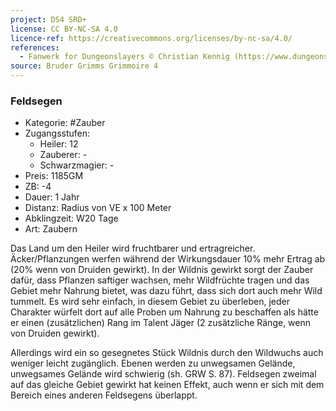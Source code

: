 ```yaml
---
project: DS4 SRD+
license: CC BY-NC-SA 4.0
licence-ref: https://creativecommons.org/licenses/by-nc-sa/4.0/
references: 
  - Fanwerk for Dungeonslayers © Christian Kennig (https://www.dungeonslayers.net/)
source: Bruder Grimms Grimmoire 4
---
```


### Feldsegen

- Kategorie: #Zauber
- Zugangsstufen:
  - Heiler: 12
  - Zauberer: -
  - Schwarzmagier: -
- Preis: 1185GM
- ZB: -4
- Dauer: 1 Jahr
- Distanz: Radius von VE x 100 Meter
- Abklingzeit: W20 Tage
- Art: Zaubern

Das Land um den Heiler wird fruchtbarer und ertragreicher. Äcker/Pflanzungen werfen während der Wirkungsdauer 10% mehr Ertrag ab (20% wenn von Druiden gewirkt). In der Wildnis gewirkt sorgt der Zauber dafür, dass Pflanzen saftiger wachsen, mehr Wildfrüchte tragen und das Gebiet mehr Nahrung bietet, was dazu führt, dass sich dort auch mehr Wild tummelt. Es wird sehr einfach, in diesem Gebiet zu überleben, jeder Charakter würfelt dort auf alle Proben um Nahrung zu beschaffen als hätte er einen (zusätzlichen) Rang im Talent Jäger (2 zusätzliche Ränge, wenn von Druiden gewirkt).

Allerdings wird ein so gesegnetes Stück Wildnis durch den Wildwuchs auch weniger leicht zugänglich. Ebenen werden zu unwegsamen Gelände, unwegsames Gelände wird schwierig (sh. GRW S. 87). Feldsegen zweimal auf das gleiche Gebiet gewirkt hat keinen Effekt, auch wenn er sich mit dem Bereich eines anderen Feldsegens überlappt.

